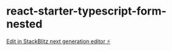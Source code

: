 # react-starter-typescript-form-nested

[Edit in StackBlitz next generation editor ⚡️](https://stackblitz.com/~/github.com/MFV-Draven/react-starter-typescript-form-nested)